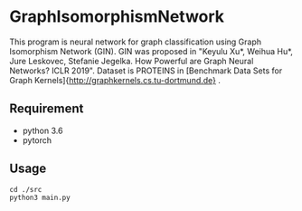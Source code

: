 # GraphIsomorphismNetwork

This program is neural network for graph classification using
Graph Isomorphism Network (GIN).
GIN was proposed in "Keyulu Xu*, Weihua Hu*, Jure Leskovec, Stefanie Jegelka. How Powerful are Graph Neural Networks? ICLR 2019".
Dataset is PROTEINS in [Benchmark Data Sets for Graph Kernels]{http://graphkernels.cs.tu-dortmund.de} .

## Requirement
* python 3.6
* pytorch

## Usage
```
cd ./src
python3 main.py
```
